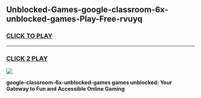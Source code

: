 
## Unblocked-Games-google-classroom-6x-unblocked-games-Play-Free-rvuyq
<h3>
<a href="https://premium76.site?title=google-classroom-6x-unblocked-games&ref=21A">CLICK TO PLAY</a></h3>
<hr>

<h3>
<a href="https://premium76.site?title=google-classroom-6x-unblocked-games&ref=21A">CLICK 2 PLAY</a>
  
</h3>

<a href="https://premium76.site?title=google-classroom-6x-unblocked-games&ref=21A"><img src="https://clearcache.store/games.png"></a>


**google-classroom-6x-unblocked-games games unblocked: Your Gateway to Fun and Accessible Online Gaming**
